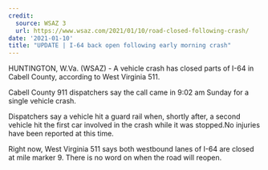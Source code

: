 ```yaml
---
credit:
  source: WSAZ 3
  url: https://www.wsaz.com/2021/01/10/road-closed-following-crash/
date: '2021-01-10'
title: "UPDATE | I-64 back open following early morning crash"
---
```

HUNTINGTON, W.Va. (WSAZ) - A vehicle crash has closed parts of I-64 in Cabell County, according to West Virginia 511.

Cabell County 911 dispatchers say the call came in 9:02 am Sunday for a single vehicle crash.

Dispatchers say a vehicle hit a guard rail when, shortly after, a second vehicle hit the first car involved in the crash while it was stopped.No injuries have been reported at this time.

Right now, West Virginia 511 says both westbound lanes of I-64 are closed at mile marker 9. There is no word on when the road will reopen.

